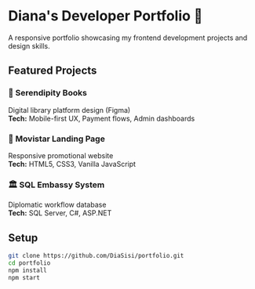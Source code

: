 # Diana's Developer Portfolio 🌟

A responsive portfolio showcasing my frontend development projects and design skills.

## Featured Projects

### 🚀 Serendipity Books
Digital library platform design (Figma)  
**Tech:** Mobile-first UX, Payment flows, Admin dashboards

### 📱 Movistar Landing Page
Responsive promotional website  
**Tech:** HTML5, CSS3, Vanilla JavaScript

### 🏛 SQL Embassy System
Diplomatic workflow database  
**Tech:** SQL Server, C#, ASP.NET

## Setup
```bash
git clone https://github.com/DiaSisi/portfolio.git
cd portfolio
npm install
npm start
